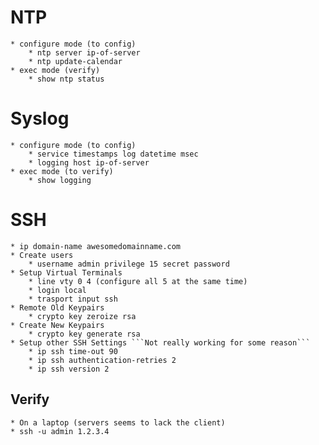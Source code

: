 # NTP
	
	* configure mode (to config)
		* ntp server ip-of-server
		* ntp update-calendar
	* exec mode (verify)
		* show ntp status
		
# Syslog

	* configure mode (to config)
		* service timestamps log datetime msec
		* logging host ip-of-server
	* exec mode (to verify)
		* show logging
		
# SSH

	* ip domain-name awesomedomainname.com
	* Create users
		* username admin privilege 15 secret password
	* Setup Virtual Terminals
		* line vty 0 4 (configure all 5 at the same time)
		* login local
		* trasport input ssh
	* Remote Old Keypairs
		* crypto key zeroize rsa
	* Create New Keypairs
		* crypto key generate rsa
	* Setup other SSH Settings ```Not really working for some reason```
		* ip ssh time-out 90
		* ip ssh authentication-retries 2
		* ip ssh version 2

## Verify

	* On a laptop (servers seems to lack the client)
	* ssh -u admin 1.2.3.4
